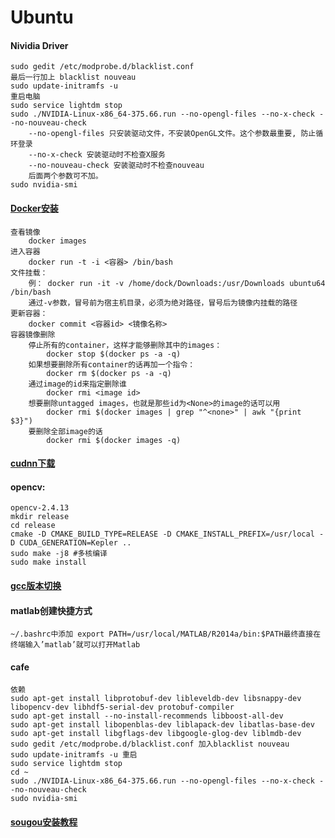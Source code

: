 # Ubuntu

#### Nividia Driver
    sudo gedit /etc/modprobe.d/blacklist.conf
    最后一行加上 blacklist nouveau
    sudo update-initramfs -u 
    重启电脑
    sudo service lightdm stop
    sudo ./NVIDIA-Linux-x86_64-375.66.run --no-opengl-files --no-x-check --no-nouveau-check
        --no-opengl-files 只安装驱动文件，不安装OpenGL文件。这个参数最重要, 防止循环登录
        --no-x-check 安装驱动时不检查X服务
        --no-nouveau-check 安装驱动时不检查nouveau
        后面两个参数可不加。
    sudo nvidia-smi

#### [Docker安装](https://docs.docker.com/install/linux/docker-ce/ubuntu/) 
    查看镜像 
        docker images
    进入容器 
        docker run -t -i <容器> /bin/bash
    文件挂载：
        例： docker run -it -v /home/dock/Downloads:/usr/Downloads ubuntu64 /bin/bash
        通过-v参数，冒号前为宿主机目录，必须为绝对路径，冒号后为镜像内挂载的路径
    更新容器：
        docker commit <容器id> <镜像名称>
    容器镜像删除
        停止所有的container，这样才能够删除其中的images：
            docker stop $(docker ps -a -q)
        如果想要删除所有container的话再加一个指令：
            docker rm $(docker ps -a -q)
        通过image的id来指定删除谁
            docker rmi <image id>
        想要删除untagged images，也就是那些id为<None>的image的话可以用
            docker rmi $(docker images | grep "^<none>" | awk "{print $3}")
        要删除全部image的话
            docker rmi $(docker images -q)

#### [cudnn下载](https://developer.nvidia.com/rdp/cudnn-download)

#### opencv:
    opencv-2.4.13
    mkdir release
    cd release
    cmake -D CMAKE_BUILD_TYPE=RELEASE -D CMAKE_INSTALL_PREFIX=/usr/local -D CUDA_GENERATION=Kepler ..
    sudo make -j8 #多核编译
    sudo make install
  
#### [gcc版本切换](http://blog.csdn.net/robertchenguangzhi/article/details/47837445)

#### matlab创建快捷方式
    ~/.bashrc中添加 export PATH=/usr/local/MATLAB/R2014a/bin:$PATH最终直接在终端输入’matlab’就可以打开Matlab
  
#### cafe
    依赖
    sudo apt-get install libprotobuf-dev libleveldb-dev libsnappy-dev libopencv-dev libhdf5-serial-dev protobuf-compiler
    sudo apt-get install --no-install-recommends libboost-all-dev
    sudo apt-get install libopenblas-dev liblapack-dev libatlas-base-dev
    sudo apt-get install libgflags-dev libgoogle-glog-dev liblmdb-dev
    sudo gedit /etc/modprobe.d/blacklist.conf 加入blacklist nouveau
    sudo update-initramfs -u 重启
    sudo service lightdm stop
    cd ~
    sudo ./NVIDIA-Linux-x86_64-375.66.run --no-opengl-files --no-x-check --no-nouveau-check
    sudo nvidia-smi

#### [sougou安装教程](http://blog.csdn.net/leijiezhang/article/details/53707181)
